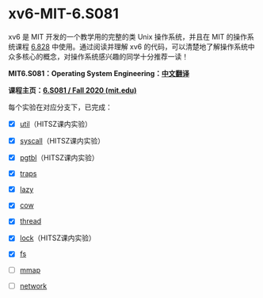 # xv6-MIT-6.S081

xv6 是 MIT 开发的一个教学用的完整的类 Unix 操作系统，并且在 MIT 的操作系统课程 [6.828](http://pdos.csail.mit.edu/6.828/2012/xv6.html) 中使用。通过阅读并理解 xv6 的代码，可以清楚地了解操作系统中众多核心的概念，对操作系统感兴趣的同学十分推荐一读！



**MIT6.S081：Operating System Engineering：[中文翻译](https://mit-public-courses-cn-translatio.gitbook.io/mit6-s081/)**

**课程主页：[6.S081 / Fall 2020 (mit.edu)](https://pdos.csail.mit.edu/6.S081/2020/index.html)**

每个实验在对应分支下，已完成：

- [x]  [util](https://github.com/jiawenGuan1/xv6-MIT-6.S081/tree/util)（HITSZ课内实验）

- [x] [syscall](https://github.com/jiawenGuan1/xv6-MIT-6.S081/tree/syscall)（HITSZ课内实验）
- [x] [pgtbl](https://github.com/jiawenGuan1/xv6-MIT-6.S081/tree/pgtbl)（HITSZ课内实验）
- [x]  [traps](https://github.com/jiawenGuan1/xv6-MIT-6.S081/tree/traps)
- [x] [lazy](https://github.com/jiawenGuan1/xv6-MIT-6.S081/tree/lazy)
- [x] [cow]()
- [x] [thread]()
- [x] [lock](https://github.com/jiawenGuan1/xv6-MIT-6.S081/tree/lock)（HITSZ课内实验）
- [x]  [fs]()
- [ ]  [mmap]()
- [ ]  [network]()